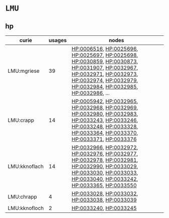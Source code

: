 # `LMU`

## hp

| curie         |   usages | nodes                                                                                                                                                                                                                                                                                                                                                                                                                                                                                                                                                                                                                                                                                                                                                              |
|---------------|----------|--------------------------------------------------------------------------------------------------------------------------------------------------------------------------------------------------------------------------------------------------------------------------------------------------------------------------------------------------------------------------------------------------------------------------------------------------------------------------------------------------------------------------------------------------------------------------------------------------------------------------------------------------------------------------------------------------------------------------------------------------------------------|
| LMU:mgriese   |       39 | [HP:0006516](https://bioregistry.io/HP:0006516), [HP:0025696](https://bioregistry.io/HP:0025696), [HP:0025697](https://bioregistry.io/HP:0025697), [HP:0025698](https://bioregistry.io/HP:0025698), [HP:0030859](https://bioregistry.io/HP:0030859), [HP:0030873](https://bioregistry.io/HP:0030873), [HP:0031907](https://bioregistry.io/HP:0031907), [HP:0032967](https://bioregistry.io/HP:0032967), [HP:0032971](https://bioregistry.io/HP:0032971), [HP:0032973](https://bioregistry.io/HP:0032973), [HP:0032974](https://bioregistry.io/HP:0032974), [HP:0032979](https://bioregistry.io/HP:0032979), [HP:0032984](https://bioregistry.io/HP:0032984), [HP:0032985](https://bioregistry.io/HP:0032985), [HP:0032986](https://bioregistry.io/HP:0032986), ... |
| LMU:crapp     |       14 | [HP:0005942](https://bioregistry.io/HP:0005942), [HP:0032965](https://bioregistry.io/HP:0032965), [HP:0032968](https://bioregistry.io/HP:0032968), [HP:0032969](https://bioregistry.io/HP:0032969), [HP:0032980](https://bioregistry.io/HP:0032980), [HP:0032983](https://bioregistry.io/HP:0032983), [HP:0033243](https://bioregistry.io/HP:0033243), [HP:0033246](https://bioregistry.io/HP:0033246), [HP:0033248](https://bioregistry.io/HP:0033248), [HP:0033328](https://bioregistry.io/HP:0033328), [HP:0033364](https://bioregistry.io/HP:0033364), [HP:0033370](https://bioregistry.io/HP:0033370), [HP:0033371](https://bioregistry.io/HP:0033371), [HP:0033376](https://bioregistry.io/HP:0033376)                                                       |
| LMU:kknoflach |       14 | [HP:0032966](https://bioregistry.io/HP:0032966), [HP:0032972](https://bioregistry.io/HP:0032972), [HP:0032976](https://bioregistry.io/HP:0032976), [HP:0032977](https://bioregistry.io/HP:0032977), [HP:0032978](https://bioregistry.io/HP:0032978), [HP:0032981](https://bioregistry.io/HP:0032981), [HP:0032990](https://bioregistry.io/HP:0032990), [HP:0033029](https://bioregistry.io/HP:0033029), [HP:0033030](https://bioregistry.io/HP:0033030), [HP:0033033](https://bioregistry.io/HP:0033033), [HP:0033040](https://bioregistry.io/HP:0033040), [HP:0033242](https://bioregistry.io/HP:0033242), [HP:0033365](https://bioregistry.io/HP:0033365), [HP:0033550](https://bioregistry.io/HP:0033550)                                                       |
| LMU:chrapp    |        4 | [HP:0033028](https://bioregistry.io/HP:0033028), [HP:0033032](https://bioregistry.io/HP:0033032), [HP:0033038](https://bioregistry.io/HP:0033038), [HP:0033039](https://bioregistry.io/HP:0033039)                                                                                                                                                                                                                                                                                                                                                                                                                                                                                                                                                                 |
| LMU:kknofloch |        2 | [HP:0033240](https://bioregistry.io/HP:0033240), [HP:0033245](https://bioregistry.io/HP:0033245)                                                                                                                                                                                                                                                                                                                                                                                                                                                                                                                                                                                                                                                                   |


